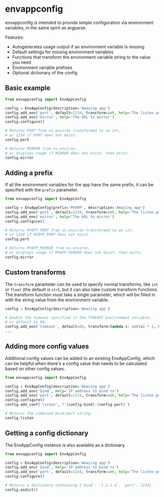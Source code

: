 # envappconfig

envappconfig is intended to provide simple configuration via environment variables, in the same spirit as argparse.

Features:
* Autogenerates usage output if an environment variable is missing
* Default settings for missing environment variables
* Functions that transform the environment variable string to the value you need
* Environment variable prefixes
* Optional dictionary of the config

## Basic example

```python
from envappconfig import EnvAppConfig

config = EnvAppConfig(description='Amazing app')
config.add_env('port', default=1234, transform=int, help='The listen port')
config.add_env('mirror', help='The URL to mirror')
config.configure()

# Returns PORT from os.environ transformed to an int,
# or 1234 if PORT does not exist.
config.port

# Returns MIRROR from os.environ,
# or displays usage if MIRROR does not exist, then exits.
config.mirror
```

## Adding a prefix

If all the environment variables for the app have the same prefix, it can be specified with the `prefix` parameter.

```python
from envappconfig import EnvAppConfig

config = EnvAppConfig(prefix='MYAPP', description='Amazing app')
config.add_env('port', default=1234, transform=int, help='The listen port')
config.add_env('mirror', help='The URL to mirror')
config.configure()

# Returns MYAPP_PORT from os.environ transformed to an int,
# or 1234 if MYAPP_PORT does not exist.
config.port

# Returns MYAPP_MIRROR from os.environ,
# or displays usage if MYAPP_MIRROR does not exist, then exits.
config.mirror
```

## Custom transforms

The `transform` parameter can be used to specify normal transforms, like `int` or `float` (the default is `str`), but it can also take custom transform functions.  The transform function must take a single parameter, which will be filled in with the string value from the environment variable.

```python
config = EnvAppConfig(description='Amazing app')

# Double the timeout specified in the TIMEOUT environment variable,
# or default to 60.
config.add_env('timeout', default=60, transform=lambda x: int(x) * 2, help='Timeout in seconds')
...
```

## Adding more config values

Additional config values can be added to an existing EnvAppConfig, which can be helpful when there's a config value that needs to be calculated based on other config values.

```python
from envappconfig import EnvAppConfig

config = EnvAppConfig(description='Amazing app')
config.add_env('bind', help='IP address to bind to')
config.add_env('port', default=1234, transform=int, help='The listen port')
config.configure()
config.add_conf('listen', f'{config.bind}:{config.port}')

# Returns the combined bind:port string.
config.listen
```

## Getting a config dictionary

The EnvAppConfig instance is also available as a dictionary.

```python
from envappconfig import EnvAppConfig

config = EnvAppConfig(description='Amazing app')
config.add_env('bind', help='IP address to bind to')
config.add_env('port', default=1234, transform=int, help='The listen port')
config.configure()

# Returns a dictionary containing {'bind': '1.2.3.4', 'port': 1234}
config.asdict()
```
